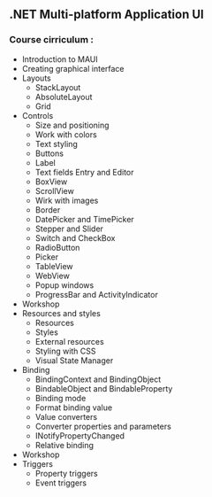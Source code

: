 ## .NET Multi-platform Application UI

### Course cirriculum :

- Introduction to MAUI
- Creating graphical interface
- Layouts
  - StackLayout
  - AbsoluteLayout
  - Grid
- Controls
  - Size and positioning
  - Work with colors
  - Text styling
  - Buttons
  - Label
  - Text fields Entry and Editor
  - BoxView
  - ScrollView
  - Wirk with images
  - Border
  - DatePicker and TimePicker
  - Stepper and Slider
  - Switch and CheckBox
  - RadioButton
  - Picker
  - TableView
  - WebView
  - Popup windows
  - ProgressBar and ActivityIndicator
- Workshop
- Resources and styles
  - Resources
  - Styles
  - External resources
  - Styling with CSS
  - Visual State Manager
- Binding
  - BindingContext and BindingObject
  - BindableObject and BindableProperty
  - Binding mode
  - Format binding value
  - Value converters
  - Converter properties and parameters
  - INotifyPropertyChanged
  - Relative binding
- Workshop
- Triggers
  - Property triggers
  - Event triggers
  